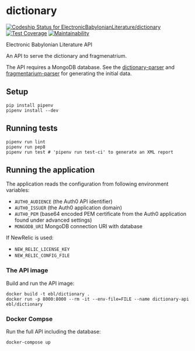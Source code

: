 # dictionary

[![Codeship Status for ElectronicBabylonianLiterature/dictionary](https://app.codeship.com/projects/6f47f4c0-454f-0136-5732-46084bd8d3ec/status?branch=master)](https://app.codeship.com/projects/291865)
[![Test Coverage](https://api.codeclimate.com/v1/badges/425c3968b768ccaa0cdd/test_coverage)](https://codeclimate.com/github/ElectronicBabylonianLiterature/dictionary/test_coverage)
[![Maintainability](https://api.codeclimate.com/v1/badges/425c3968b768ccaa0cdd/maintainability)](https://codeclimate.com/github/ElectronicBabylonianLiterature/dictionary/maintainability)

Electronic Babylonian Literature API

An API to serve the dictionary and fragmenatrium.

The API requires a MongoDB database. See the [dictionary-parser](https://github.com/ElectronicBabylonianLiterature/dictionary-parser) and [fragmentarium-parser](https://github.com/ElectronicBabylonianLiterature/fragmentarium-parser) for generating the initial data.

## Setup

```
pip install pipenv
pipenv install --dev
```

## Running tests

```
pipenv run lint 
pipenv run pep8 
pipenv run test # 'pipenv run test-ci' to generate an XML report
```

## Running the application

The application reads the configuration from following environment variables: 
 - `AUTH0_AUDIENCE` (the Auth0 API identifier)
 - `AUTH0_ISSUER` (the Auth0 application domain)
 - `AUTH0_PEM` (base64 encoded PEM certificate from the Auth0 application found under advanced settings)
 - `MONGODB_URI` MongoDB connection URI with database
 
 If NewRelic is used:
- `NEW_RELIC_LICENSE_KEY`
- `NEW_RELIC_CONFIG_FILE`

### The API image

Build and run the API image:
```
docker build -t ebl/dictionary . 
docker run -p 8000:8000 --rm -it --env-file=FILE --name dictionary-api ebl/dictionary
```

### Docker Compse

Run the full API including the database:
```
docker-compose up
```